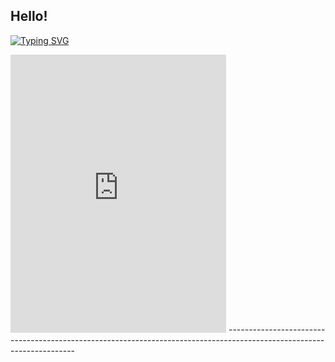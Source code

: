 ## Hello!
[![Typing SVG](https://readme-typing-svg.demolab.com?font=Fira+Code&pause=1000&color=1ABC9C&width=435&lines=I'm+Sameeran+Shinde;Undergrad+Student+In+IT)](https://git.io/typing-svg)

<iframe src="https://assets.pinterest.com/ext/embed.html?id=8655424281965214" height="445" width="345" frameborder="0" scrolling="no" ></iframe>
----------------------------------------------------------------------------------------------------------------------



